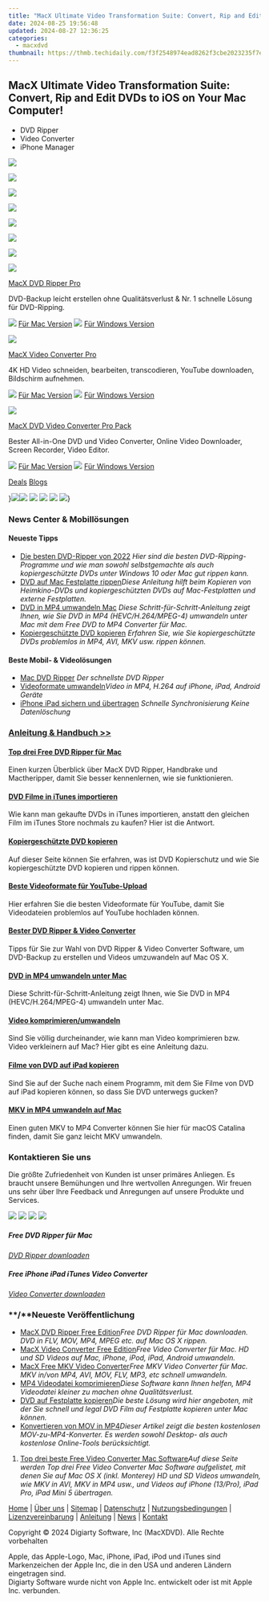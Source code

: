 ```yaml
---
title: "MacX Ultimate Video Transformation Suite: Convert, Rip and Edit DVDs to iOS on Your Mac Computer!"
date: 2024-08-25 19:56:48
updated: 2024-08-27 12:36:25
categories:
  - macxdvd
thumbnail: https://thmb.techidaily.com/f3f2548974ead8262f3cbe2023235f7ed337f6212ab7a7e3e523b3fd374baa30.jpg
---
```


## MacX Ultimate Video Transformation Suite: Convert, Rip and Edit DVDs to iOS on Your Mac Computer!

* DVD Ripper
* Video Converter
* iPhone Manager

![](https://www.macxdvd.com/icon/riptab-w-fift.png) 

![](https://www.macxdvd.com/icon/riptab-b-fift.png) 

![](https://www.macxdvd.com/icon/video-w-fift.png) 

![](https://www.macxdvd.com/icon/video-b-fift.png) 

![](https://www.macxdvd.com/icon/tube-w-fift.png) 

![](https://www.macxdvd.com/icon/tube-b-fift.png) 

![](https://www.macxdvd.com/mobile-images/index/nav-more.png)

![](https://www.macxdvd.com/mobile-images/index/mi1.png)

[MacX DVD Ripper Pro](https://tools.techidaily.com/macxdvd/products/)

DVD-Backup leicht erstellen ohne Qualitätsverlust & Nr. 1 schnelle Lösung für DVD-Ripping.

![](https://www.macxdvd.com/mobile-images/index/mm.png) [Für Mac Version](https://tools.techidaily.com/macxdvd/products/) ![](https://www.macxdvd.com/mobile-images/index/mw.png) [Für Windows Version](https://tools.techidaily.com/macxdvd/products/) 

![](https://www.macxdvd.com/mobile-images/index/mi2.png)

[MacX Video Converter Pro](https://tools.techidaily.com/macxdvd/products/)

4K HD Video schneiden, bearbeiten, transcodieren, YouTube downloaden, Bildschirm aufnehmen.

![](https://www.macxdvd.com/mobile-images/index/mm.png) [Für Mac Version](https://tools.techidaily.com/macxdvd/products/) ![](https://www.macxdvd.com/mobile-images/index/mw.png) [Für Windows Version](https://tools.techidaily.com/macxdvd/products/) 

![](https://www.macxdvd.com/mobile-images/index/mi3.png)

[MacX DVD Video Converter Pro Pack](https://tools.techidaily.com/macxdvd/products/)

Bester All-in-One DVD und Video Converter, Online Video Downloader, Screen Recorder, Video Editor.

![](https://www.macxdvd.com/mobile-images/index/mm.png) [Für Mac Version](https://tools.techidaily.com/macxdvd/products/) ![](https://www.macxdvd.com/mobile-images/index/mw.png) [Für Windows Version](https://tools.techidaily.com/macxdvd/products/) 

[Deals](https://tools.techidaily.com/macxdvd/products/) [Blogs](https://tools.techidaily.com/macxdvd/products/) 

}[![](https://www.macxdvd.com/flag/fr.png)](https://tools.techidaily.com/macxdvd/products/)[![](https://www.macxdvd.com/flag/it.png)](https://tools.techidaily.com/macxdvd/products/) [![](https://www.macxdvd.com/flag/bcn-fift.png)](https://tools.techidaily.com/macxdvd/products/) [![](https://www.macxdvd.com/flag/bde-fift.png)](https://tools.techidaily.com/macxdvd/products/) [![](https://www.macxdvd.com/flag/bjp-fift.png)](https://tools.techidaily.com/macxdvd/products/) [![](https://www.macxdvd.com/flag/ben-fift.png)](https://tools.techidaily.com/macxdvd/products/)}

### News Center & Mobillösungen

#### Neueste Tipps

* [Die besten DVD-Ripper von 2022](https://tools.techidaily.com/macxdvd/products/) _Hier sind die besten DVD-Ripping-Programme und wie man sowohl selbstgemachte als auch kopiergeschützte DVDs unter Windows 10 oder Mac gut rippen kann._
* [DVD auf Mac Festplatte rippen](https://tools.techidaily.com/macxdvd/products/)_Diese Anleitung hilft beim Kopieren von Heimkino-DVDs und kopiergeschützten DVDs auf Mac-Festplatten und externe Festplatten._
* [DVD in MP4 umwandeln Mac](https://tools.techidaily.com/macxdvd/products/) _Diese Schritt-für-Schritt-Anleitung zeigt Ihnen, wie Sie DVD in MP4 (HEVC/H.264/MPEG-4) umwandeln unter Mac mit dem Free DVD to MP4 Converter für Mac._
* [Kopiergeschützte DVD kopieren](https://tools.techidaily.com/macxdvd/products/) _Erfahren Sie, wie Sie kopiergeschützte DVDs problemlos in MP4, AVI, MKV usw. rippen können._

#### Beste Mobil- & Videolösungen

* [Mac DVD Ripper](https://tools.techidaily.com/macxdvd/products/) _Der schnellste DVD Ripper_
* [Videoformate umwandeln](https://tools.techidaily.com/macxdvd/products/)_Video in MP4, H.264 auf iPhone, iPad, Android Geräte_
* [iPhone iPad sichern und übertragen](https://tools.techidaily.com/macxdvd/products/) _Schnelle Synchronisierung Keine Datenlöschung_



### [Anleitung & Handbuch >>](https://tools.techidaily.com/macxdvd/products/) 

#### [Top drei Free DVD Ripper für Mac](https://tools.techidaily.com/macxdvd/products/)

Einen kurzen Überblick über MacX DVD Ripper, Handbrake und Mactheripper, damit Sie besser kennenlernen, wie sie funktionieren.

#### [DVD Filme in iTunes importieren](https://tools.techidaily.com/macxdvd/products/)

Wie kann man gekaufte DVDs in iTunes importieren, anstatt den gleichen Film im iTunes Store nochmals zu kaufen? Hier ist die Antwort.

#### [Kopiergeschützte DVD kopieren](https://tools.techidaily.com/macxdvd/products/)

Auf dieser Seite können Sie erfahren, was ist DVD Kopierschutz und wie Sie kopiergeschützte DVD kopieren und rippen können.

#### [Beste Videoformate für YouTube-Upload](https://tools.techidaily.com/macxdvd/products/)

Hier erfahren Sie die besten Videoformate für YouTube, damit Sie Videodateien problemlos auf YouTube hochladen können.

#### [Bester DVD Ripper & Video Converter](https://tools.techidaily.com/macxdvd/products/)

Tipps für Sie zur Wahl von DVD Ripper & Video Converter Software, um DVD-Backup zu erstellen und Videos umzuwandeln auf Mac OS X. 

#### [DVD in MP4 umwandeln unter Mac](https://tools.techidaily.com/macxdvd/products/)

Diese Schritt-für-Schritt-Anleitung zeigt Ihnen, wie Sie DVD in MP4 (HEVC/H.264/MPEG-4) umwandeln unter Mac.

#### [Video komprimieren/umwandeln](https://tools.techidaily.com/macxdvd/products/)

Sind Sie völlig durcheinander, wie kann man Video komprimieren bzw. Video verkleinern auf Mac? Hier gibt es eine Anleitung dazu.

#### [Filme von DVD auf iPad kopieren](https://tools.techidaily.com/macxdvd/products/)

Sind Sie auf der Suche nach einem Programm, mit dem Sie Filme von DVD auf iPad kopieren können, so dass Sie DVD unterwegs gucken?

#### [MKV in MP4 umwandeln auf Mac](https://tools.techidaily.com/macxdvd/products/)

Einen guten MKV to MP4 Converter können Sie hier für macOS Catalina finden, damit Sie ganz leicht MKV umwandeln. 



### Kontaktieren Sie uns

Die größte Zufriedenheit von Kunden ist unser primäres Anliegen. Es braucht unsere Bemühungen und Ihre wertvollen Anregungen. Wir freuen uns sehr über Ihre Feedback und Anregungen auf unsere Produkte und Services. 

[![](https://www.macxdvd.com/img-style/face-fift.png)](https://www.facebook.com/macxdvd) [![](https://www.macxdvd.com/img-style/twi-fift.png)](https://twitter.com/Macxdvd%5FSoft) [![](https://www.macxdvd.com/img-style/google-fift.png)](https://tools.techidaily.com/macxdvd/products/) [![](https://www.macxdvd.com/img-style/yout-fift.png)](https://www.youtube.com/user/macxdvd) 

##### Free DVD Ripper für Mac

[_DVD Ripper downloaden_](https://tools.techidaily.com/macxdvd/products/) 

##### Free iPhone iPad iTunes Video Converter

[_Video Converter downloaden_](https://tools.techidaily.com/macxdvd/products/) 

### **/**Neueste Veröffentlichung

* [MacX DVD Ripper Free Edition](https://tools.techidaily.com/macxdvd/products/)_Free DVD Ripper für Mac downloaden. DVD in FLV, MOV, MP4, MPEG etc. auf Mac OS X rippen._
* [MacX Video Converter Free Edition](https://tools.techidaily.com/macxdvd/products/)_Free Video Converter für Mac. HD und SD Videos auf Mac, iPhone, iPod, iPad, Android umwandeln._
* [MacX Free MKV Video Converter](https://tools.techidaily.com/macxdvd/products/)_Free MKV Video Converter für Mac. MKV in/von MP4, AVI, MOV, FLV, MP3, etc schnell umwandeln._
* [MP4 Videodatei komprimieren](https://tools.techidaily.com/macxdvd/products/)_Diese Software kann Ihnen helfen, MP4 Videodatei kleiner zu machen ohne Qualitätsverlust._
* [DVD auf Festplatte kopieren](https://tools.techidaily.com/macxdvd/products/)_Die beste Lösung wird hier angeboten, mit der Sie schnell und legal DVD Film auf Festplatte kopieren unter Mac können._
* [Konvertieren von MOV in MP4](https://tools.techidaily.com/macxdvd/products/)_Dieser Artikel zeigt die besten kostenlosen MOV-zu-MP4-Konverter. Es werden sowohl Desktop- als auch kostenlose Online-Tools berücksichtigt._
1. [Top drei beste Free Video Converter Mac Software](https://tools.techidaily.com/macxdvd/products/)_Auf diese Seite werden Top drei Free Video Converter Mac Software aufgelistet, mit denen Sie auf Mac OS X (inkl. Monterey) HD und SD Videos umwandeln, wie MKV in AVI, MKV in MP4 usw., und Videos auf iPhone (13/Pro), iPad Pro, iPad Mini 5 übertragen._



[Home](https://tools.techidaily.com/macxdvd/products/) | [Über uns](https://tools.techidaily.com/macxdvd/products/) | [Sitemap](https://tools.techidaily.com/macxdvd/products/) | [Datenschutz](https://tools.techidaily.com/macxdvd/products/) | [Nutzungsbedingungen](https://tools.techidaily.com/macxdvd/products/) | [Lizenzvereinbarung](https://tools.techidaily.com/macxdvd/products/) | [Anleitung](https://tools.techidaily.com/macxdvd/products/) | [News](https://tools.techidaily.com/macxdvd/products/) | [Kontakt](https://tools.techidaily.com/macxdvd/products/)

Copyright © 2024 Digiarty Software, Inc (MacXDVD). Alle Rechte vorbehalten

Apple, das Apple-Logo, Mac, iPhone, iPad, iPod und iTunes sind Markenzeichen der Apple Inc, die in den USA und anderen Ländern eingetragen sind.   
Digiarty Software wurde nicht von Apple Inc. entwickelt oder ist mit Apple Inc. verbunden.

<ins class="adsbygoogle"
     style="display:block"
     data-ad-format="autorelaxed"
     data-ad-client="ca-pub-7571918770474297"
     data-ad-slot="1223367746"></ins>



<ins class="adsbygoogle"
     style="display:block"
     data-ad-client="ca-pub-7571918770474297"
     data-ad-slot="8358498916"
     data-ad-format="auto"
     data-full-width-responsive="true"></ins>
